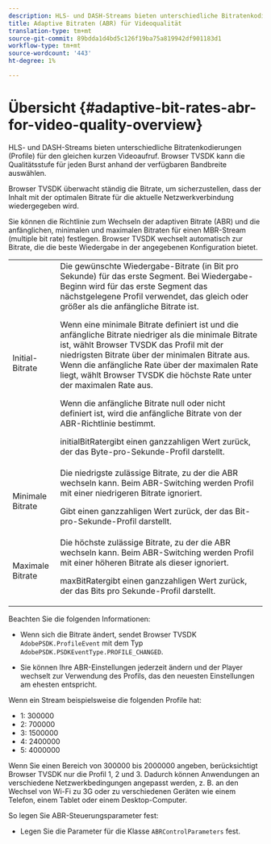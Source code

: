 ```yaml
---
description: HLS- und DASH-Streams bieten unterschiedliche Bitratenkodierungen (Profile) für den gleichen kurzen Videoaufruf. Browser TVSDK kann die Qualitätsstufe für jeden Burst anhand der verfügbaren Bandbreite auswählen.
title: Adaptive Bitraten (ABR) für Videoqualität
translation-type: tm+mt
source-git-commit: 89bdda1d4bd5c126f19ba75a819942df901183d1
workflow-type: tm+mt
source-wordcount: '443'
ht-degree: 1%

---
```



# Übersicht {#adaptive-bit-rates-abr-for-video-quality-overview}

HLS- und DASH-Streams bieten unterschiedliche Bitratenkodierungen (Profile) für den gleichen kurzen Videoaufruf. Browser TVSDK kann die Qualitätsstufe für jeden Burst anhand der verfügbaren Bandbreite auswählen.

Browser TVSDK überwacht ständig die Bitrate, um sicherzustellen, dass der Inhalt mit der optimalen Bitrate für die aktuelle Netzwerkverbindung wiedergegeben wird.

Sie können die Richtlinie zum Wechseln der adaptiven Bitrate (ABR) und die anfänglichen, minimalen und maximalen Bitraten für einen MBR-Stream (multiple bit rate) festlegen. Browser TVSDK wechselt automatisch zur Bitrate, die die beste Wiedergabe in der angegebenen Konfiguration bietet.

<table id="table_AF838E082235406AA359BF1C1A77F85F"> 
 <tbody> 
  <tr> 
   <td colname="col01"> Initial-Bitrate </td> 
   <td colname="col2">Die gewünschte Wiedergabe-Bitrate (in Bit pro Sekunde) für das erste Segment. Bei Wiedergabe-Beginn wird für das erste Segment das nächstgelegene Profil verwendet, das gleich oder größer als die anfängliche Bitrate ist. <p> Wenn eine minimale Bitrate definiert ist und die anfängliche Bitrate niedriger als die minimale Bitrate ist, wählt Browser TVSDK das Profil mit der niedrigsten Bitrate über der minimalen Bitrate aus. Wenn die anfängliche Rate über der maximalen Rate liegt, wählt Browser TVSDK die höchste Rate unter der maximalen Rate aus. </p> <p>Wenn die anfängliche Bitrate null oder nicht definiert ist, wird die anfängliche Bitrate von der ABR-Richtlinie bestimmt. </p> <p><span class="codeph"> </span> initialBitRatergibt einen ganzzahligen Wert zurück, der das Byte-pro-Sekunde-Profil darstellt. </p> </td> 
  </tr> 
  <tr> 
   <td colname="col01"> Minimale Bitrate </td> 
   <td colname="col2">Die niedrigste zulässige Bitrate, zu der die ABR wechseln kann. Beim ABR-Switching werden Profil mit einer niedrigeren Bitrate ignoriert. <p><span class="codeph"> Gibt </span> einen ganzzahligen Wert zurück, der das Bit-pro-Sekunde-Profil darstellt. </p> </td> 
  </tr> 
  <tr> 
   <td colname="col01"> Maximale Bitrate </td> 
   <td colname="col2">Die höchste zulässige Bitrate, zu der die ABR wechseln kann. Beim ABR-Switching werden Profil mit einer höheren Bitrate als dieser ignoriert. <p><span class="codeph"> </span> maxBitRatergibt einen ganzzahligen Wert zurück, der das Bits pro Sekunde-Profil darstellt. </p> </td> 
  </tr> 
 </tbody> 
</table>

Beachten Sie die folgenden Informationen:

* Wenn sich die Bitrate ändert, sendet Browser TVSDK `AdobePSDK.ProfileEvent` mit dem Typ `AdobePSDK.PSDKEventType.PROFILE_CHANGED`.

* Sie können Ihre ABR-Einstellungen jederzeit ändern und der Player wechselt zur Verwendung des Profils, das den neuesten Einstellungen am ehesten entspricht.

Wenn ein Stream beispielsweise die folgenden Profile hat:

* 1: 300000
* 2: 700000
* 3: 1500000
* 4: 2400000
* 5: 4000000

Wenn Sie einen Bereich von 300000 bis 2000000 angeben, berücksichtigt Browser TVSDK nur die Profil 1, 2 und 3. Dadurch können Anwendungen an verschiedene Netzwerkbedingungen angepasst werden, z. B. an den Wechsel von Wi-Fi zu 3G oder zu verschiedenen Geräten wie einem Telefon, einem Tablet oder einem Desktop-Computer.

So legen Sie ABR-Steuerungsparameter fest:

* Legen Sie die Parameter für die Klasse `ABRControlParameters` fest.

